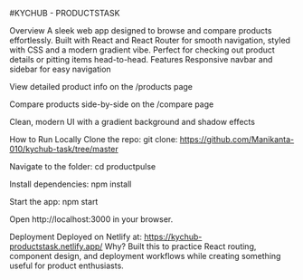 #KYCHUB - PRODUCTSTASK

Overview
A sleek web app designed to browse and compare products effortlessly. Built with React and React Router for smooth navigation, styled with CSS and a modern gradient vibe. Perfect for checking out product details or pitting items head-to-head.
Features
Responsive navbar and sidebar for easy navigation

View detailed product info on the /products page

Compare products side-by-side on the /compare page

Clean, modern UI with a gradient background and shadow effects

How to Run Locally
Clone the repo: git clone: https://github.com/Manikanta-010/kychub-task/tree/master

Navigate to the folder: cd productpulse

Install dependencies: npm install

Start the app: npm start

Open http://localhost:3000 in your browser.

Deployment
Deployed on Netlify at: https://kychub-productstask.netlify.app/
Why?
Built this to practice React routing, component design, and deployment workflows while creating something useful for product enthusiasts.

